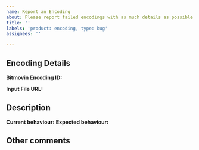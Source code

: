 ```yaml
---
name: Report an Encoding
about: Please report failed encodings with as much details as possible
title: ''
labels: 'product: encoding, type: bug'
assignees: ''

---
```


<!-- Please select a PRIORITY from the labels selection on the right -->

## Encoding Details
<!--Bitmovin Encoding ID: It can be found at the top of the encoding detail view in the dashboard, and its URL (https://bitmovin.com/dashboard/encoding/encodings/THE_ENCODING_ID)-->
**Bitmovin Encoding ID:** 

<!--Input File URL: To reproduce the issue , please provide a URL to the input file -->
**Input File URL:** 

## Description

**Current behaviour:** 
**Expected behaviour:**

## Other comments
<!-- Please share here any additional information that you consider to be helpful and/or relevant, and is is needed to investigate the issue properly -->
